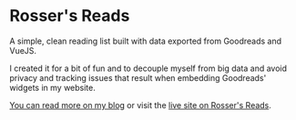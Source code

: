 # Rosser's Reads

A simple, clean reading list built with data exported from Goodreads and VueJS. 

I created it for a bit of fun and to decouple myself from big data and avoid privacy and tracking issues that result when embedding Goodreads' widgets in my website.

[You can read more on my blog](https://chrisrosser.net/posts/2022/11/06/reading-lists-arent-big-data/) or visit the [live site on Rosser's Reads](https://reads.chrisrosser.net).